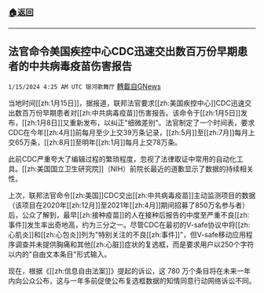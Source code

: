 ###  [:house:返回](README.md)
---


## 法官命令美国疾控中心CDC迅速交出数百万份早期患者的中共病毒疫苗伤害报告
`1/15/2024 4:25 AM UTC 银河歌舞厅` [轉載自GNews](https://gnews.org/articles/2219662)

当地时间[[zh:1月15日]]，据报道，联邦法官要求[[zh:美国疾控中心]]CDC迅速交出数百万份早期患者对[[zh:中共病毒疫苗]]伤害报告。该命令于[[zh:1月5日]]发布，[[zh:1月8日]]又重新发布，以纠正"细微差别"。法官制定了一个时间表，要求CDC在今年[[zh:4月]]前每月至少上交39万条记录，[[zh:5月]]至[[zh:7月]]每月上交65万条，[[zh:8月]]至明年[[zh:1月]]每月上交78万条。

此前CDC严重夸大了编辑过程的繁琐程度，忽视了法律取证中常用的自动化工具。[[zh:美国国立卫生研究院]]（NIH）前院长最近的道歉显示了数据的持续相关性。

上次，联邦法官命令[[zh:美国]]CDC交出[[zh:中共病毒疫苗]]主动监测项目的数据（该项目在2020年[[zh:12月]]至2021年[[zh:4月]]期间招募了850万名参与者）后，公众了解到，最早[[zh:接种疫苗]]的人在接种后报告的中度至严重不良[[zh:事件]]发生率出奇地高，约为三分之一。尽管CDC在最初的V-safe协议中将[[zh:心肌炎]]和[[zh:心包炎]]列为"特别关注的不良[[zh:事件]]"，但V-safe移动应用程序调查并未提供胸痛和其他[[zh:心脏]]症状的复选框，而是要求用户以250个字符以内的"自由文本条目"形式输入。

现在，根据《[[zh:信息自由法案]]》提起的诉讼，这 780 万个条目将在未来一年内向公众公布，这与一年多前促使公布复选框数据的知情同意行动网络诉讼不同。
